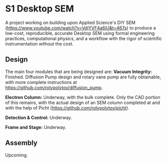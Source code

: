 # S1 Desktop SEM
A project working on building upon Applied Science's DIY SEM (https://www.youtube.com/watch?v=VdjYVF4a6iU&t=467s) to produce a low-cost, reproducible, accurate Desktop SEM using formal engineering practices, computational physics, and a workflow with the rigor of scientific instrumentation without the cost.

## Design

The main four modules that are being designed are:
**Vacuum Integrity:** Finished. Diffusion Pump design and rotary vane pump are fully obtainable, with more complete instructions at https://github.com/rolypolytoy/diffusion_pump.

**Electron Column:** Underway, with the bulk complete. Only the CAD portion of this remains, with the actual design of an SEM column completed at and with the help of Picht (https://github.com/rolypolytoy/picht).

**Detection & Control:** Underway.

**Frame and Stage:** Underway.

## Assembly
Upcoming.

